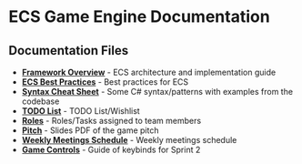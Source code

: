 # ECS Game Engine Documentation

## Documentation Files

- [**Framework Overview**](FrameworkOverview.md) - ECS architecture and implementation guide
- [**ECS Best Practices**](ECSBestPractices.md) - Best practices for ECS
- [**Syntax Cheat Sheet**](SyntaxCheatSheet.md) - Some C# syntax/patterns with examples from the codebase
- [**TODO List**](TodoList.md) - TODO List/Wishlist
- [**Roles**](Roles.md) - Roles/Tasks assigned to team members
- [**Pitch**](Pitch.pdf) - Slides PDF of the game pitch
- [**Weekly Meetings Schedule**](MeetingSchedule.md) - Weekly meetings schedule
- [**Game Controls**](Controls.md) - Guide of keybinds for Sprint 2
